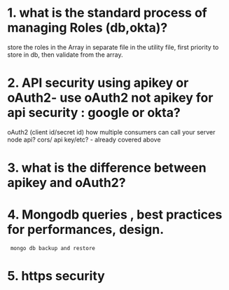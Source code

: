 # 1. what is the standard process of managing Roles (db,okta)?

   store the roles in the Array in separate file in the utility file, 
    first priority to store in db, then validate from the array.
# 2. API security using apikey or oAuth2- use oAuth2 not apikey for api security : google or okta?
   oAuth2 (client id/secret id)
   how multiple consumers can call your server node api? cors/ api key/etc? - already covered above
# 3. what is the difference between apikey and oAuth2?
# 4. Mongodb queries , best practices for performances, design.
     mongo db backup and restore
# 5. https security
     
